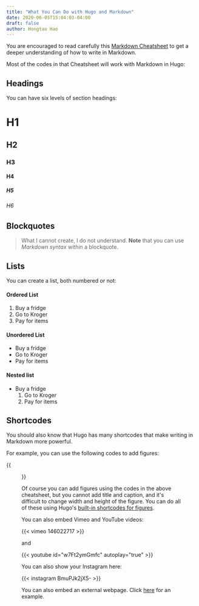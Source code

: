 ```yaml
---
title: "What You Can Do with Hugo and Markdown"
date: 2020-06-05T15:04:03-04:00
draft: false
author: Hongtao Hao
---
```


You are encouraged to read carefully this [Markdown Cheatsheet](https://github.com/adam-p/markdown-here/wiki/Markdown-Cheatsheet) to get a deeper understanding of how to write in Markdown. 

Most of the codes in that Cheatsheet will work with Markdown in Hugo:

## Headings

You can have six levels of section headings:

# H1
## H2
### H3
#### H4
##### H5
###### H6

## Blockquotes


> What I cannot create, I do not understand. **Note** that you can use *Markdown syntax* within a blockquote.


## Lists

You can create a list, both numbered or not:

#### Ordered List

1. Buy a fridge
2. Go to Kroger
3. Pay for items

#### Unordered List

- Buy a fridge
- Go to Kroger
- Pay for items

#### Nested list

- Buy a fridge
  1. Go to Kroger
  2. Pay for items

## Shortcodes

You should also know that Hugo has many shortcodes that make writing in Markdown more powerful.

For example, you can use the following codes to add figures:


{{<figure src="https://www.vetopia.com.hk/media/wysiwyg/Cute_Puppy.PNG" title="Title here" caption="Caption here" width="450">}}

Of course you can add figures using the codes in the above cheatsheet, but you cannot add title and caption, and it's difficult to change width and height of the figure. You can do all of these using Hugo's [built-in shortcodes for figures](https://gohugo.io/content-management/shortcodes/#figure). 

You can also embed Vimeo and YouTube videos:


{{< vimeo 146022717 >}}

and

{{< youtube id="w7Ft2ymGmfc" autoplay="true" >}}

You can also show your Instagram here:

{{< instagram BmuPJk2jX5- >}}

You can also embed an external webpage. Click [here]() for an example.








